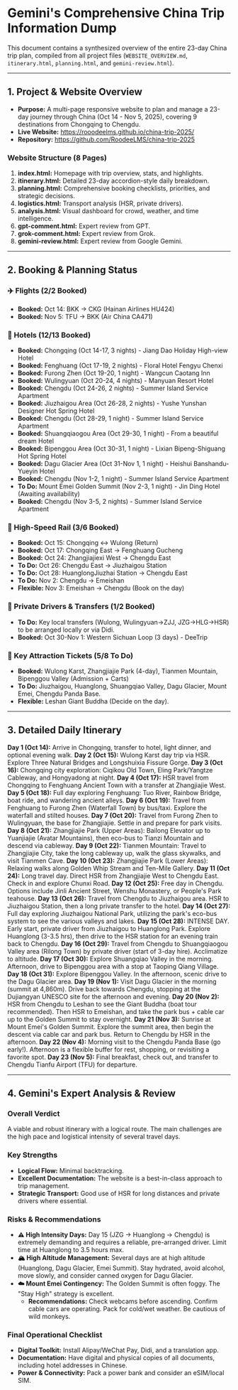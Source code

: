 # Gemini's Comprehensive China Trip Information Dump

This document contains a synthesized overview of the entire 23-day China trip plan, compiled from all project files (`WEBSITE_OVERVIEW.md`, `itinerary.html`, `planning.html`, and `gemini-review.html`).

---

## 1. Project & Website Overview

- **Purpose:** A multi-page responsive website to plan and manage a 23-day journey through China (Oct 14 - Nov 5, 2025), covering 9 destinations from Chongqing to Chengdu.
- **Live Website:** https://rooodeelms.github.io/china-trip-2025/
- **Repository:** https://github.com/RoodeeLMS/china-trip-2025

### Website Structure (8 Pages)
1.  **index.html:** Homepage with trip overview, stats, and highlights.
2.  **itinerary.html:** Detailed 23-day accordion-style daily breakdown.
3.  **planning.html:** Comprehensive booking checklists, priorities, and strategic decisions.
4.  **logistics.html:** Transport analysis (HSR, private drivers).
5.  **analysis.html:** Visual dashboard for crowd, weather, and time intelligence.
6.  **gpt-comment.html:** Expert review from GPT.
7.  **grok-comment.html:** Expert review from Grok.
8.  **gemini-review.html:** Expert review from Google Gemini.

---

## 2. Booking & Planning Status

### ✈️ Flights (2/2 Booked)
- **Booked:** Oct 14: BKK → CKG (Hainan Airlines HU424)
- **Booked:** Nov 5: TFU → BKK (Air China CA471)

### 🏨 Hotels (12/13 Booked)
- **Booked:** Chongqing (Oct 14-17, 3 nights) - Jiang Dao Holiday High-view Hotel
- **Booked:** Fenghuang (Oct 17-19, 2 nights) - Floral Hotel Fengyu Chenxi
- **Booked:** Furong Zhen (Oct 19-20, 1 night) - Wangcun Caotang Inn
- **Booked:** Wulingyuan (Oct 20-24, 4 nights) - Manyuan Resort Hotel
- **Booked:** Chengdu (Oct 24-26, 2 nights) - Summer Island Service Apartment
- **Booked:** Jiuzhaigou Area (Oct 26-28, 2 nights) - Yushe Yunshan Designer Hot Spring Hotel
- **Booked:** Chengdu (Oct 28-29, 1 night) - Summer Island Service Apartment
- **Booked:** Shuangqiaogou Area (Oct 29-30, 1 night) - From a beautiful dream Hotel
- **Booked:** Bipenggou Area (Oct 30-31, 1 night) - Lixian Bipeng-Shiguang Hot Spring Hotel
- **Booked:** Dagu Glacier Area (Oct 31-Nov 1, 1 night) - Heishui Banshandu-Yueyin Hotel
- **Booked:** Chengdu (Nov 1-2, 1 night) - Summer Island Service Apartment
- **To Do:** Mount Emei Golden Summit (Nov 2-3, 1 night) - Jin Ding Hotel (Awaiting availability)
- **Booked:** Chengdu (Nov 3-5, 2 nights) - Summer Island Service Apartment

### 🚄 High-Speed Rail (3/6 Booked)
- **Booked:** Oct 15: Chongqing ↔ Wulong (Return)
- **Booked:** Oct 17: Chongqing East → Fenghuang Gucheng
- **Booked:** Oct 24: Zhangjiajiexi West → Chengdu East
- **To Do:** Oct 26: Chengdu East → Jiuzhaigou Station
- **To Do:** Oct 28: HuanglongJiuzhai Station → Chengdu East
- **To Do:** Nov 2: Chengdu → Emeishan
- **Flexible:** Nov 3: Emeishan → Chengdu (Book on the day)

### 🚗 Private Drivers & Transfers (1/2 Booked)
- **To Do:** Key local transfers (Wulong, Wulingyuan->ZJJ, JZG->HLG->HSR) to be arranged locally or via Didi.
- **Booked:** Oct 30-Nov 1: Western Sichuan Loop (3 days) - DeeTrip

### 🎫 Key Attraction Tickets (5/8 To Do)
- **Booked:** Wulong Karst, Zhangjiajie Park (4-day), Tianmen Mountain, Bipenggou Valley (Admission + Carts)
- **To Do:** Jiuzhaigou, Huanglong, Shuangqiao Valley, Dagu Glacier, Mount Emei, Chengdu Panda Base.
- **Flexible:** Leshan Giant Buddha (Decide on the day).

---

## 3. Detailed Daily Itinerary

**Day 1 (Oct 14):** Arrive in Chongqing, transfer to hotel, light dinner, and optional evening walk.
**Day 2 (Oct 15):** Wulong Karst day trip via HSR. Explore Three Natural Bridges and Longshuixia Fissure Gorge.
**Day 3 (Oct 16):** Chongqing city exploration: Ciqikou Old Town, Eling Park/Yangtze Cableway, and Hongyadong at night.
**Day 4 (Oct 17):** HSR travel from Chongqing to Fenghuang Ancient Town with a transfer at Zhangjiajie West.
**Day 5 (Oct 18):** Full day exploring Fenghuang: Tuo River, Rainbow Bridge, boat ride, and wandering ancient alleys.
**Day 6 (Oct 19):** Travel from Fenghuang to Furong Zhen (Waterfall Town) by bus/taxi. Explore the waterfall and stilted houses.
**Day 7 (Oct 20):** Travel from Furong Zhen to Wulingyuan, the base for Zhangjiajie. Settle in and prepare for park visits.
**Day 8 (Oct 21):** Zhangjiajie Park (Upper Areas): Bailong Elevator up to Yuanjiajie (Avatar Mountains), then eco-bus to Tianzi Mountain and descend via cableway.
**Day 9 (Oct 22):** Tianmen Mountain: Travel to Zhangjiajie City, take the long cableway up, walk the glass skywalks, and visit Tianmen Cave.
**Day 10 (Oct 23):** Zhangjiajie Park (Lower Areas): Relaxing walks along Golden Whip Stream and Ten-Mile Gallery.
**Day 11 (Oct 24):** Long travel day. Direct HSR from Zhangjiajie West to Chengdu East. Check in and explore Chunxi Road.
**Day 12 (Oct 25):** Free day in Chengdu. Options include Jinli Ancient Street, Wenshu Monastery, or People's Park teahouse.
**Day 13 (Oct 26):** Travel from Chengdu to Jiuzhaigou area. HSR to Jiuzhaigou Station, then a long private transfer to the hotel.
**Day 14 (Oct 27):** Full day exploring Jiuzhaigou National Park, utilizing the park's eco-bus system to see the various valleys and lakes.
**Day 15 (Oct 28):** INTENSE DAY. Early start, private driver from Jiuzhaigou to Huanglong Park. Explore Huanglong (3-3.5 hrs), then drive to the HSR station for an evening train back to Chengdu.
**Day 16 (Oct 29):** Travel from Chengdu to Shuangqiaogou Valley area (Rilong Town) by private driver (start of 3-day hire). Acclimatize to altitude.
**Day 17 (Oct 30):** Explore Shuangqiao Valley in the morning. Afternoon, drive to Bipenggou area with a stop at Taoping Qiang Village.
**Day 18 (Oct 31):** Explore Bipenggou Valley. In the afternoon, scenic drive to the Dagu Glacier area.
**Day 19 (Nov 1):** Visit Dagu Glacier in the morning (summit at 4,860m). Drive back towards Chengdu, stopping at the Dujiangyan UNESCO site for the afternoon and evening.
**Day 20 (Nov 2):** HSR from Chengdu to Leshan to see the Giant Buddha (boat tour recommended). Then HSR to Emeishan, and take the park bus + cable car up to the Golden Summit to stay overnight.
**Day 21 (Nov 3):** Sunrise at Mount Emei's Golden Summit. Explore the summit area, then begin the descent via cable car and park bus. Return to Chengdu by HSR in the afternoon.
**Day 22 (Nov 4):** Morning visit to the Chengdu Panda Base (go early!). Afternoon is a flexible buffer for rest, shopping, or revisiting a favorite spot.
**Day 23 (Nov 5):** Final breakfast, check out, and transfer to Chengdu Tianfu Airport (TFU) for departure.

---

## 4. Gemini's Expert Analysis & Review

### Overall Verdict
A viable and robust itinerary with a logical route. The main challenges are the high pace and logistical intensity of several travel days.

### Key Strengths
- **Logical Flow:** Minimal backtracking.
- **Excellent Documentation:** The website is a best-in-class approach to trip management.
- **Strategic Transport:** Good use of HSR for long distances and private drivers where essential.

### Risks & Recommendations
- **⚠️ High Intensity Days:** Day 15 (JZG → Huanglong → Chengdu) is extremely demanding and requires a reliable, pre-arranged driver. Limit time at Huanglong to 3.5 hours max.
- **🏔️ High Altitude Management:** Several days are at high altitude (Huanglong, Dagu Glacier, Emei Summit). Stay hydrated, avoid alcohol, move slowly, and consider canned oxygen for Dagu Glacier.
- **☁️ Mount Emei Contingency:** The Golden Summit is often foggy. The "Stay High" strategy is excellent.
    - **Recommendations:** Check webcams before ascending. Confirm cable cars are operating. Pack for cold/wet weather. Be cautious of wild monkeys.

### Final Operational Checklist
- **Digital Toolkit:** Install Alipay/WeChat Pay, Didi, and a translation app.
- **Documentation:** Have digital and physical copies of all documents, including hotel addresses in Chinese.
- **Power & Connectivity:** Pack a power bank and consider an eSIM/local SIM.
